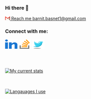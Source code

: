 ### Hi there 👋

<!--
**barnit88/barnit88** is a ✨ _special_ ✨ repository because its `README.md` (this file) appears on your GitHub profile.

Here are some ideas to get you started:

- 🔭 I’m currently working on ...
- 🌱 I’m currently learning ...
- 👯 I’m looking to collaborate on ...
- 🤔 I’m looking for help with ...
- 💬 Ask me about ...
- 📫 How to reach me: ...
- 😄 Pronouns: ...
- ⚡ Fun fact: ...
-->

<div>
  <a href="mailto:https://gmail.com/barnit.basnet1@gmail.com" text-decoration="none">
    <p>
      <img width="16px" src="https://raw.githubusercontent.com/barnit88/barnit88/main/assets/img/gmail-icon.png" alt="barnit.basnet1@gmail.com" title="barnit.basnet1@gmail.com"/>  
      Reach me barnit.basnet1@gmail.com
    </p>
  </a>
</div>

<div>
  <h3 align="left">Connect with me:</h3>
  <p align="left">
    <a href="https://www.linkedin.com/in/barnit-basnet-244a651a6/" target="blank"><img align="center" src="https://raw.githubusercontent.com/barnit88/barnit88/main/assets/svg/linkedIn.svg" alt="Barnit Basnet" height="30" width="40" /></a>
    <a href="https://stackoverflow.com/users/9851400/barnit-basnet" target="blank"><img align="center" src="https://raw.githubusercontent.com/barnit88/barnit88/main/assets/svg/stack-overflow.svg" alt="Barnit Basnet" height="30" width="40" /></a>
    <a href="https://twitter.com/BarnitBasnet" target="blank"><img align="center" src="https://raw.githubusercontent.com/barnit88/barnit88/main/assets/svg/twitter.svg"     alt="Barnit Basnet" height="30" width="40" /></a>
  </p>
</div>

<br><br/>

<a href="https://github.com/barnit88">
  <img align="center" src="https://github-readme-stats.vercel.app/api?username=barnit88&count_private=true&custom_title=My%20Current%20Stats&card_width=1800&layout=compact&hide=contribs,issues,prs&show_icons=true&theme=radical" alt="My current stats" />
</a>

<br/><br/>
<span>
<a href="https://github.com/barnit88">
  <img align="center" src="https://github-readme-stats.vercel.app/api/top-langs/?username=barnit88&layout=donut-vertical&theme=radical&custom_title=What%20I%20play%20with%20these%20days&langs_count=30" alt="Langauages I use" />
</a>
</span>
